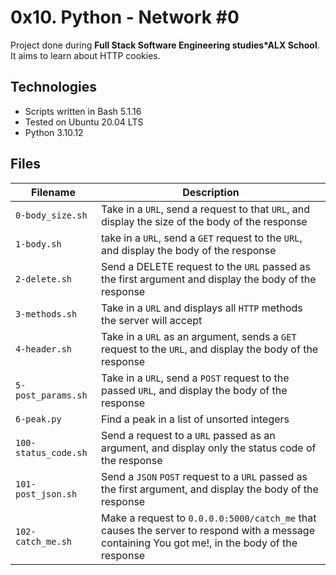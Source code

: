 # 0x10. Python - Network #0
Project done during **Full Stack Software Engineering studies*ALX School**. It aims to learn about HTTP cookies.

## Technologies
* Scripts written in Bash 5.1.16
* Tested on Ubuntu 20.04 LTS
* Python 3.10.12 

## Files

| Filename | Description |
| -------- | ----------- |
| `0-body_size.sh` | Take in a `URL`, send a request to that `URL`, and display the size of the body of the response |
| `1-body.sh` | take in a `URL`, send a `GET` request to the `URL`, and display the body of the response |
| `2-delete.sh` | Send a DELETE request to the `URL` passed as the first argument and display the body of the response |
| `3-methods.sh` |  Take in a `URL` and displays all `HTTP` methods the server will accept |
| `4-header.sh` | Take in a `URL` as an argument, sends a `GET` request to the `URL`, and display the body of the response |
| `5-post_params.sh` | Take in a `URL`, send a `POST` request to the passed `URL`, and display the body of the response |
| `6-peak.py` | Find a peak in a list of unsorted integers |
| `100-status_code.sh` | Send a request to a `URL` passed as an argument, and display only the status code of the response |
| `101-post_json.sh` | Send a `JSON` `POST` request to a `URL` passed as the first argument, and display the body of the response |
| `102-catch_me.sh` | Make a request to `0.0.0.0:5000/catch_me` that causes the server to respond with a message containing You got me!, in the body of the response |
